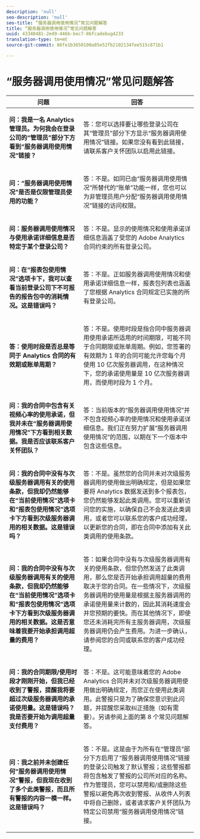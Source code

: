 ```yaml
---
description: 'null'
seo-description: 'null'
seo-title: “服务器调用使用情况”常见问题解答
title: “服务器调用使用情况”常见问题解答
uuid: 43340481-2e49-446b-bec7-86fcadebug4233
translation-type: tm+mt
source-git-commit: 86fe1b3650100a05e52fb2102134fee515c871b1

---
```



# “服务器调用使用情况”常见问题解答

<table id="table_10384E2010B849708AE9462BB2B43438"> 
 <thead> 
  <tr> 
   <th colname="col1" class="entry"> 问题 </th> 
   <th colname="col2" class="entry"> 回答 </th> 
  </tr> 
 </thead>
 <tbody> 
  <tr> 
   <td colname="col1"> <p><b>问：我是一名 Analytics 管理员。为何我会在登录公司的“管理员”部分下方看到“服务器调用使用情况”链接？</b> </p> </td> 
   <td colname="col2"> <p>答：您可以选择要让哪些登录公司在其“管理员”部分下方显示“服务器调用使用情况”链接。如果您没有看到此链接，请联系客户关怀团队以启用此链接。 </p> </td> 
  </tr> 
  <tr> 
   <td colname="col1"> <p><b>问：“服务器调用使用情况”是否是仅限管理员使用的功能？</b> </p> </td> 
   <td colname="col2"> <p>答：不是。如同已由“服务器调用使用情况”所替代的“账单”功能一样，您也可以为非管理员用户分配“服务器调用使用情况”链接的访问权限。 </p> </td> 
  </tr> 
  <tr> 
   <td colname="col1"> <p><b>问：服务器调用使用情况与使用承诺详细信息是否特定于某个登录公司？</b> </p> </td> 
   <td colname="col2"> <p>答：不是。显示的使用情况和使用承诺详细信息涵盖了受您的 Adobe Analytics 合同约束的所有登录公司。 </p> </td> 
  </tr> 
  <tr> 
   <td colname="col1"> <p><b>问：在“报表包使用情况”选项卡下，我可以查看当前登录公司下不可报告的报告包中的消耗情况。这是错误吗？</b> </p> </td> 
   <td colname="col2"> <p>答：不是。正如服务器调用使用情况和使用承诺详细信息一样，报表包列表也涵盖了您根据 Analytics 合同规定已实施的所有登录公司。 </p> </td> 
  </tr> 
  <tr> 
   <td colname="col1"> <p><b>答：使用时段是否总是等同于 Analytics 合同的有效期或账单周期？</b> </p> </td> 
   <td colname="col2"> <p>答：不是。使用时段是指合同中服务器调用使用承诺所适用的时间期限，可能不同于合同期限或账单周期。例如，您签署的有效期为 1 年的合同可能允许您每个月使用 10 亿次服务器调用，在这种情况下，您的承诺使用量是 10 亿次服务器调用，而使用时段为 1 个月。 </p> </td> 
  </tr> 
  <tr> 
   <td colname="col1"> <p><b>问：我的合同中包含有关视频心率的使用承诺，但我并未在“服务器调用使用情况”下方看到相关数据。我是否应该联系客户关怀团队？</b> </p> </td> 
   <td colname="col2"> <p>答：当前版本的“服务器调用使用情况”并不包含视频心率的使用情况和使用承诺详细信息。我们正在努力扩展“服务器调用使用情况”的范围，以期在下一个版本中包含这些信息。 </p> </td> 
  </tr> 
  <tr> 
   <td colname="col1"> <p><b>问：我的合同中没有与次级服务器调用有关的使用条款，但我却仍然能够在“当前使用情况”选项卡和“报表包使用情况”选项卡下方看到次级服务器调用的相关数据。这是错误吗？</b> </p> </td> 
   <td colname="col2"> <p>答：不是。虽然您的合同并未对次级服务器调用的使用做出明确规定，但是如果您要将 Analytics 数据发送到多个报表包，您仍然能够发起此类调用。您可以重新访问您的实施，以确保自己不会发送此类调用，或者您可以联系您的客户成功经理，以更新您的合同，即在合同中添加有关此类调用的使用条款。 </p> </td> 
  </tr> 
  <tr> 
   <td colname="col1"> <p><b>问：我的合同中没有与次级服务器调用有关的使用条款，但我却仍然能够在“当前使用情况”选项卡和“报表包使用情况”选项卡下方看到次级服务器调用的相关数据。这是否意味着我要开始承担调用超量的费用？</b> </p> </td> 
   <td colname="col2"> <p>答：如果合同中没有与次级服务器调用有关的使用条款，但您仍然发送了此类调用，那么您是否开始承担调用超量的费用取决于您的合同。在一些情况下，次级服务器调用的使用量是根据主服务器调用的承诺使用量来计数的，因此其消耗速度会并您预期的要快。而在其他情况下，即使您还未消耗完所有主服务器调用，次级服务器调用仍会产生费用。为进一步确认，请参阅您的合同或联系您的客户成功经理。 </p> </td> 
  </tr> 
  <tr> 
   <td colname="col1"> <p><b>问：我的合同期限/使用时段才刚刚开始，但我已经收到了警报，提醒我将要超过次级服务器调用的承诺使用量。这是错误吗？我是否要开始为调用超量支付费用？</b> </p> </td> 
   <td colname="col2"> <p>答：不是。这可能意味着您的 Adobe Analytics 合同并未对次级服务器调用使用做出明确规定，而您正在使用此类调用。此警报只是为了确保您意识到此问题，并提醒您采取纠正措施（如有需要）。另请参阅上面的第 8 个常见问题解答。 </p> </td> 
  </tr> 
  <tr> 
   <td colname="col1"> <p><b>问：我之前并未创建任何“服务器调用使用情况”警报，但我现在收到了多个此类警报，而且所有警报的内容一模一样。这是错误吗？</b> </p> </td> 
   <td colname="col2"> <p>答：不是。这是由于为所有在“管理员”部分下方启用了“服务器调用使用情况”链接的登录公司触发了默认警报；这些警报都将包含触发了警报的公司所对应的名称。作为管理员，您可以禁用和/或删除这些警报以避免再次收到警报、从收件人列表中将自己删除，或者请求客户关怀团队为特定公司禁用“服务器调用使用情况”链接。 </p> </td> 
  </tr> 
 </tbody> 
</table>
